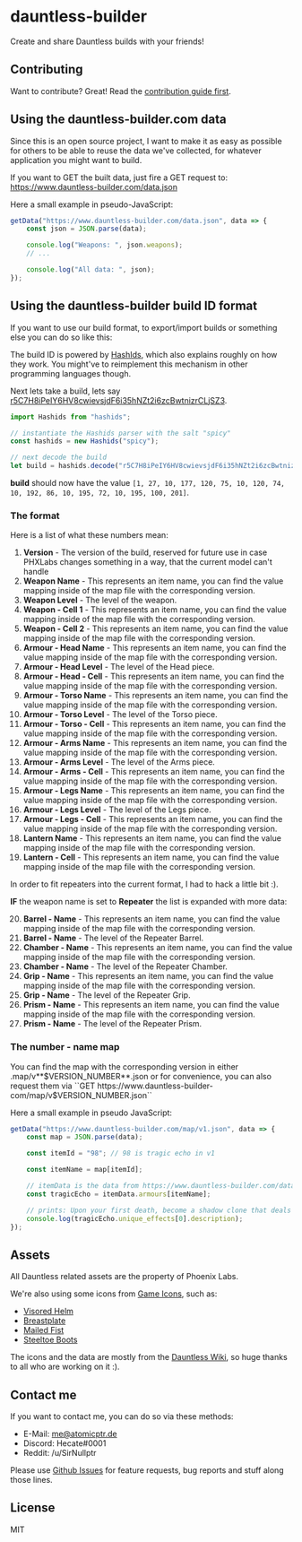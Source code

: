 # dauntless-builder

Create and share Dauntless builds with your friends!

## Contributing

Want to contribute? Great! Read the [contribution guide first](CONTRIBUTING.md).

## Using the dauntless-builder.com data

Since this is an open source project, I want to make it as easy as possible for others to be able
to reuse the data we've collected, for whatever application you might want to build.

If you want to GET the built data, just fire a GET request to: https://www.dauntless-builder.com/data.json

Here a small example in pseudo-JavaScript:

```js
getData("https://www.dauntless-builder.com/data.json", data => {
    const json = JSON.parse(data);

    console.log("Weapons: ", json.weapons);
    // ...

    console.log("All data: ", json);
});
```

## Using the dauntless-builder build ID format

If you want to use our build format, to export/import builds or something else you can do so like this:

The build ID is powered by [HashIds](https://hashids.org/), which also explains roughly on how they work. You might've
to reimplement this mechanism in other programming languages though.

Next lets take a build, lets say [r5C7H8iPeIY6HV8cwievsjdF6i35hNZt2i6zcBwtnizrCLjSZ3](https://www.dauntless-builder.com/b/r5C7H8iPeIY6HV8cwievsjdF6i35hNZt2i6zcBwtnizrCLjSZ3).

```js
import Hashids from "hashids";

// instantiate the Hashids parser with the salt "spicy"
const hashids = new Hashids("spicy");

// next decode the build
let build = hashids.decode("r5C7H8iPeIY6HV8cwievsjdF6i35hNZt2i6zcBwtnizrCLjSZ3");
```

**build** should now have the value ``[1, 27, 10, 177, 120, 75, 10, 120, 74, 10, 192, 86, 10, 195, 72, 10, 195, 100, 201]``.

### The format

Here is a list of what these numbers mean:

1. **Version** - The version of the build, reserved for future use in case PHXLabs changes something in a way, that the current model can't handle
2. **Weapon Name** - This represents an item name, you can find the value mapping inside of the map file with the corresponding version.
3. **Weapon Level** - The level of the weapon.
4. **Weapon - Cell 1** - This represents an item name, you can find the value mapping inside of the map file with the corresponding version.
5. **Weapon - Cell 2** - This represents an item name, you can find the value mapping inside of the map file with the corresponding version.
6. **Armour - Head Name** - This represents an item name, you can find the value mapping inside of the map file with the corresponding version.
7. **Armour - Head Level** - The level of the Head piece.
8. **Armour - Head - Cell** - This represents an item name, you can find the value mapping inside of the map file with the corresponding version.
9. **Armour - Torso Name** - This represents an item name, you can find the value mapping inside of the map file with the corresponding version.
10. **Armour - Torso Level** - The level of the Torso piece.
11. **Armour - Torso - Cell** - This represents an item name, you can find the value mapping inside of the map file with the corresponding version.
12. **Armour - Arms Name** - This represents an item name, you can find the value mapping inside of the map file with the corresponding version.
13. **Armour - Arms Level** - The level of the Arms piece.
14. **Armour - Arms - Cell** - This represents an item name, you can find the value mapping inside of the map file with the corresponding version.
15. **Armour - Legs Name** - This represents an item name, you can find the value mapping inside of the map file with the corresponding version.
16. **Armour - Legs Level** - The level of the Legs piece.
17. **Armour - Legs - Cell** - This represents an item name, you can find the value mapping inside of the map file with the corresponding version.
18. **Lantern Name** - This represents an item name, you can find the value mapping inside of the map file with the corresponding version.
19. **Lantern - Cell** - This represents an item name, you can find the value mapping inside of the map file with the corresponding version.

In order to fit repeaters into the current format, I had to hack a little bit :).

**IF** the weapon name is set to **Repeater** the list is expanded with more data:

20. **Barrel - Name** - This represents an item name, you can find the value mapping inside of the map file with the corresponding version.
21. **Barrel - Name** - The level of the Repeater Barrel.
22. **Chamber - Name** - This represents an item name, you can find the value mapping inside of the map file with the corresponding version.
23. **Chamber - Name** - The level of the Repeater Chamber.
24. **Grip - Name** - This represents an item name, you can find the value mapping inside of the map file with the corresponding version.
25. **Grip - Name** - The level of the Repeater Grip.
26. **Prism - Name** - This represents an item name, you can find the value mapping inside of the map file with the corresponding version.
27. **Prism - Name** - The level of the Repeater Prism.

### The number - name map

You can find the map with the corresponding version in either .map/v**$VERSION_NUMBER**.json or for convenience, you can also
request them via ``GET https://www.dauntless-builder-com/map/v$VERSION_NUMBER.json``

Here a small example in pseudo JavaScript:

```js
getData("https://www.dauntless-builder.com/map/v1.json", data => {
    const map = JSON.parse(data);

    const itemId = "98"; // 98 is tragic echo in v1

    const itemName = map[itemId];

    // itemData is the data from https://www.dauntless-builder.com/data.json
    const tragicEcho = itemData.armours[itemName];

    // prints: Upon your first death, become a shadow clone that deals 100% increased damage for 15 seconds.
    console.log(tragicEcho.unique_effects[0].description);
});
```

## Assets

All Dauntless related assets are the property of Phoenix Labs.

We're also using some icons from [Game Icons](https://game-icons.net/), such as:

* [Visored Helm](/assets/icons/general/Head.png)
* [Breastplate](/assets/icons/general/Torso.png)
* [Mailed Fist](/assets/icons/general/Arms.png)
* [Steeltoe Boots](/assets/icons/general/Legs.png)

The icons and the data are mostly from the [Dauntless Wiki](https://dauntless.gamepedia.com/Dauntless_Wiki), so huge thanks
to all who are working on it :).

## Contact me

If you want to contact me, you can do so via these methods:

* E-Mail: me@atomicptr.de
* Discord: Hecate#0001
* Reddit: /u/SirNullptr

Please use [Github Issues](https://github.com/atomicptr/dauntless-builder/issues) for feature requests, bug reports and stuff along those lines.

## License

MIT
